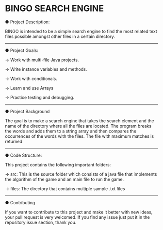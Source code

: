 # BINGO SEARCH ENGINE


● Project Description:

BINGO is intended to be a simple search engine to find the most related text 
files possible amongst other files in a certain directory.

  _________________________________


● Project Goals:


  -> Work with multi-file Java projects. 
  
  -> Write instance variables and methods. 
  
  -> Work with conditionals. 
  
  -> Learn and use Arrays 
  
  -> Practice testing and debugging.

  
  _________________________________
  
  
● Project Background


  The goal is to make a search engine that takes the search element and the name of the directory where all the   files are located. The program breaks the words and adds them to a string array and then compares the         occurrences of the words with the files. The file with maximum matches is returned
  
  _________________________________
  
  
  ● Code Structure:
  
  This project contains the following important folders:
  
  -> src: This is the source folder which consists of a java file that implements the algorithm of the game and an main file to run the game.
  
  -> files: The directory that contains multiple sample .txt files
          
  __________________________________
  
  
● Contributing

  If you want to contribute to this project and make it better with new ideas, your pull request is very welcomed. 
  If you find any issue just put it in the repository issue section, thank you.
